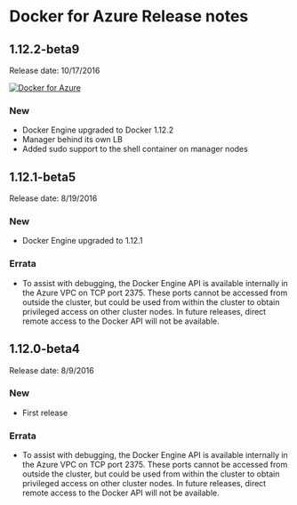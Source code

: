 <!--[metadata]>
+++
aliases = [
"/azure-release-notes/"
]
title = "Docker for Azure Release notes"
description = "Docker for Azure Release notes"
keywords = ["iaas, Azure"]
[menu.main]
identifier="azure-release-notes"
parent = "docs-azure"
name = "Release Notes"
weight="400"
+++
<![end-metadata]-->

# Docker for Azure Release notes

## 1.12.2-beta9

Release date: 10/17/2016

<a href="https://portal.azure.com/#create/Microsoft.Template/uri/https%3A%2F%2Fdocker-for-azure.s3.amazonaws.com%2Fazure%2Fbeta%2Fazure-v1.12.2-beta9.json" target="_blank" id="azure-deploy">![Docker for Azure](https://gallery.mailchimp.com/761fa9756d4209ea04a811254/images/f9aab976-fd63-4e64-bb66-5e57e1ffd9c1.png)</a>

### New

- Docker Engine upgraded to Docker 1.12.2
- Manager behind its own LB
- Added sudo support to the shell container on manager nodes

## 1.12.1-beta5

Release date: 8/19/2016

### New

 * Docker Engine upgraded to 1.12.1

### Errata

 * To assist with debugging, the Docker Engine API is available internally in the Azure VPC on TCP port 2375. These ports cannot be accessed from outside the cluster, but could be used from within the cluster to obtain privileged access on other cluster nodes. In future releases, direct remote access to the Docker API will not be available.

## 1.12.0-beta4

Release date: 8/9/2016

### New

 * First release

### Errata

 * To assist with debugging, the Docker Engine API is available internally in the Azure VPC on TCP port 2375. These ports cannot be accessed from outside the cluster, but could be used from within the cluster to obtain privileged access on other cluster nodes. In future releases, direct remote access to the Docker API will not be available.
